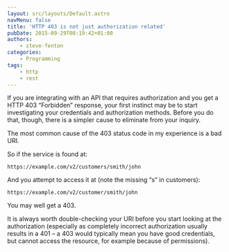 ```yaml
---
layout: src/layouts/Default.astro
navMenu: false
title: 'HTTP 403 is not just authorization related'
pubDate: 2015-09-29T08:19:42+01:00
authors:
    - steve-fenton
categories:
    - Programming
tags:
    - http
    - rest
---
```


If you are integrating with an API that requires authorization and you get a HTTP 403 “Forbidden” response, your first instinct may be to start investigating your credentials and authorization methods. Before you do that, though, there is a simpler cause to eliminate from your inquiry.

The most common cause of the 403 status code in my experience is a bad URI.

So if the service is found at:

```
https://example.com/v2/customers/smith/john
```
And you attempt to access it at (note the missing “s” in customers):

```
https://example.com/v2/customer/smith/john
```
You may well get a 403.

It is always worth double-checking your URI before you start looking at the authorization (especially as completely incorrect authorization usually results in a 401 – a 403 would typically mean you have good credentials, but cannot access the resource, for example because of permissions).